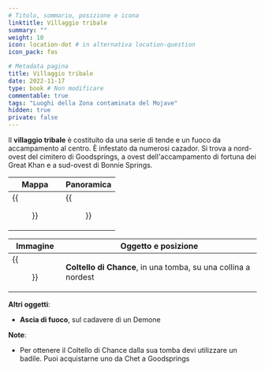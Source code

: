 ```yaml
---
# Titolo, sommario, posizione e icona
linktitle: Villaggio tribale
summary: ""
weight: 10
icon: location-dot # in alternativa location-question
icon_pack: fas

# Metadata pagina
title: Villaggio tribale
date: 2022-11-17
type: book # Non modificare
commentable: true
tags: "Luoghi della Zona contaminata del Mojave"
hidden: true
private: false
---
```


<div class="fnv">

Il **villaggio tribale** è costituito da una serie di tende e un fuoco da accampamento al centro. È infestato da numerosi cazador. Si trova a nord-ovest del cimitero di Goodsprings, a ovest dell'accampamento di fortuna dei Great Khan e a sud-ovest di Bonnie Springs.

| Mappa                        | Panoramica               |
| ---------------------------- | ------------------------ |
| {{<figure src="fnv/Tribal_Village_loc.webp">}} | {{<figure src="fnv/Tribal_Village.webp">}} |

| Immagine | Oggetto e posizione |
| -------- | ------------------- |
|  {{<figure src="fnv/CloseupChance.webp">}}        |  **Coltello di Chance**, in una tomba, su una collina a nordest                   |

**Altri oggetti**:
- **Ascia di fuoco**, sul cadavere di un Demone

**Note**:
- Per ottenere il Coltello di Chance dalla sua tomba devi utilizzare un badile. Puoi acquistarne uno da Chet a Goodsprings

</div>

